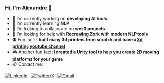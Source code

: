 ### Hi, I'm Alexandre 👋

- 🔭 I’m currently working on **developing AI tools**
- 🌱 I’m currently learning **NLP**
- 👯 I’m looking to collaborate on **web3 projects**
- 🤔 I’m looking for help with **Recreating Zork with modern NLP tools**
- 👽 Fun fact: **I built many 3d printers from scratch and have a [3d printing youtube channel](https://www.youtube.com/channel/UCsW8AqQR62iwXoiWYfe-ovA)**
- 🎮 Another fun fact: **I created a [Unity tool](https://assetstore.unity.com/packages/tools/level-design/moving-platform-maker-2d-71886) to help you create 2D moving platforms for your game**
- 📫 Contact me:
 
[![LinkedIn](https://skillicons.dev/icons?i=linkedin)](https://www.linkedin.com/in/alexandrebetioli/) &nbsp;
[![Twitter/X](https://skillicons.dev/icons?i=twitter)](https://twitter.com/apbetioli) &nbsp;
[![Gmail](https://skillicons.dev/icons?i=gmail)](mailto:apbetioli@gmail.com)

